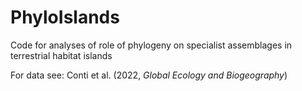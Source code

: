 # PhyloIslands
Code for analyses of role of phylogeny on specialist assemblages in terrestrial habitat islands

For data see: Conti et al. (2022, <i>Global Ecology and Biogeography</i>)
